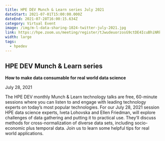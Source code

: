```yaml
---
title: HPE DEV Munch & Learn series July 2021
dateStart: 2021-07-01T15:00:00.000Z
dateEnd: 2021-07-28T16:00:15.634Z
category: Virtual Event
image: /img/m-l-data-sharing-1024-twitter-july-2021.jpg
link: https://hpe.zoom.us/meeting/register/tJwudeuorzosG9ctDE4IcuBhiNRk3L-z_Z1B
width: large
tags:
  - hpedev
---
```

## HPE DEV Munch & Learn series

**How to make data consumable for real world data science**

July 28, 2021

The HPE DEV monthly Munch & Learn technology talks are free, 60-minute sessions where you can listen to and engage with leading technology experts on today’s most popular technologies. For our July 28, 2021 session HPE data science experts, Iveta Lohovska and Ellen Friedman, will explore challenges of data gathering and putting it to practical use. They’ll discuss methods for cross-normalization of diverse data sets, including socio-economic plus temporal data. Join us to learn some helpful tips for real world applications.